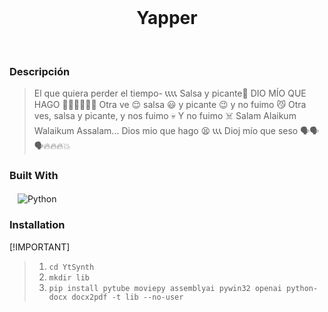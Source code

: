 <br/>
<div align="center">
  <h1 align="center">Yapper</h1>
</div>
<br/>

### Descripción
> El que quiera perder el tiempo- 📞📞📞📞
Salsa y picante🤑
DIO MÍO QUE HAGO 📳📳📳📞📞📞
Otra ve 😌 salsa 😃 y picante 😉 y no fuimo 😼
Otra ves, salsa y picante, y nos fuimo 💀
Y no fuimo ☠️
Salam Alaikum Walaikum Assalam...
Dios mio que hago 😫 📞📞📞
Dioj mío que seso 🗣️🗣️🗣️🔥🔥🔥💥

### Built With
ㅤ![Python](https://img.shields.io/badge/python-3670A0?style=for-the-badge&logo=python&logoColor=ffdd54)


### Installation
[!IMPORTANT]
> 1. ```cd YtSynth```
> 2. ```mkdir lib```
> 3. ```pip install pytube moviepy assemblyai pywin32 openai python-docx docx2pdf -t lib --no-user```

